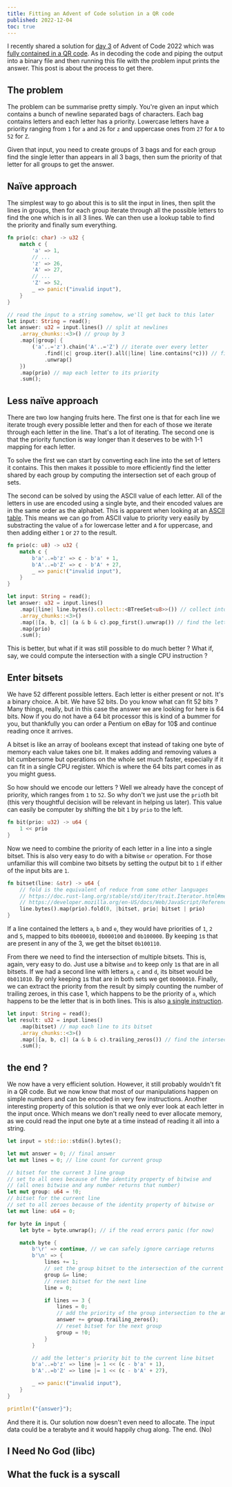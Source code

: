 ```yaml
---
title: Fitting an Advent of Code solution in a QR code
published: 2022-12-04
toc: true
---
```


I recently shared a solution for [day 3](https://adventofcode.com/2022/day/3) of Advent of Code 2022 which was [fully contained in a QR code](https://www.reddit.com/r/adventofcode/comments/zc2om2/2022_day_3_but_its_in_a_qr_code_linux_x64_reads/). As in decoding the code and piping the output into a binary file and then running this file with the problem input prints the answer. This post is about the process to get there.

## The problem

The problem can be summarise pretty simply. You're given an input which contains a bunch of newline separated bags of characters. Each bag contains letters and each letter has a priority. Lowercase letters have a priority ranging from `1` for `a` and `26` for `z` and uppercase ones from `27` for `A` to `52` for `Z`.

Given that input, you need to create groups of 3 bags and for each group find the single letter than appears in all 3 bags, then sum the priority of that letter for all groups to get the answer.

## Naïve approach

The simplest way to go about this is to slit the input in lines, then split the lines in groups, then for each group iterate through all the possible letters to find the one which is in all 3 lines. We can then use a lookup table to find the priority and finally sum everything.

```rs
fn prio(c: char) -> u32 {
    match c {
        'a' => 1,
        // ...
        'z' => 26,
        'A' => 27,
        // ...
        'Z' => 52,
        _ => panic!("invalid input"),
    }
}

// read the input to a string somehow, we'll get back to this later
let input: String = read();
let answer: u32 = input.lines() // split at newlines
    .array_chunks::<3>() // group by 3
    .map(|group| {
        ('a'..='z').chain('A'..='Z') // iterate over every letter
            .find(|c| group.iter().all(|line| line.contains(*c))) // find the one in all 3 groups
            .unwrap()
    })
    .map(prio) // map each letter to its priority
    .sum();
```

## Less naïve approach

There are two low hanging fruits here. The first one is that for each line we iterate trough every possible letter and then for each of those we iterate through each letter in the line. That's a lot of iterating. The second one is that the priority function is way longer than it deserves to be with 1-1 mapping for each letter.

To solve the first we can start by converting each line into the set of letters it contains. This then makes it possible to more efficiently find the letter shared by each group by computing the intersection set of each group of sets.

The second can be solved by using the ASCII value of each letter. All of the letters in use are encoded using a single byte, and their encoded values are in the same order as the alphabet. This is apparent when looking at an [ASCII table](/tools/ascii). This means we can go from ASCII value to priority very easily by substracting the value of `a` for lowercase letter and `A` for uppercase, and then adding either `1` or `27` to the result.

```rs
fn prio(c: u8) -> u32 {
    match c {
        b'a'..=b'z' => c - b'a' + 1,
        b'A'..=b'Z' => c - b'A' + 27,
        _ => panic!("invalid input"),
    }
}

let input: String = read();
let answer: u32 = input.lines()
    .map(|line| line.bytes().collect::<BTreeSet<u8>>()) // collect into a set
    .array_chunks::<3>()
    .map(|[a, b, c]| (a & b & c).pop_first().unwrap()) // find the letter at the intersection of all 3 sets
    .map(prio)
    .sum();
```

This is better, but what if it was still possible to do much better ? What if, say, we could compute the intersection with a single CPU instruction ?

## Enter bitsets

We have 52 different possible letters. Each letter is either present or not. It's a binary choice. A bit. We have 52 bits. Do you know what can fit 52 bits ? Many things, really, but in this case the answer we are looking for here is 64 bits. Now if you do not have a 64 bit processor this is kind of a bummer for you, but thankfully you can order a Pentium on eBay for 10$ and continue reading once it arrives.

A bitset is like an array of booleans except that instead of taking one byte of memory each value takes one bit. It makes adding and removing values a bit cumbersome but operations on the whole set much faster, especially if it can fit in a single CPU register. Which is where the 64 bits part comes in as you might guess.

So how should we encode our letters ? Well we already have the concept of priority, which ranges from `1` to `52`. So why don't we just use the `prio`th bit (this very thoughtful decision will be relevant in helping us later). This value can easily be computer by shifting the bit `1` by `prio` to the left.

```rs
fn bit(prio: u32) -> u64 {
    1 << prio
}
```

Now we need to combine the priority of each letter in a line into a single bitset. This is also very easy to do with a bitwise `or` operation. For those unfamiliar this will combine two bitsets by setting the output bit to `1` if either of the input bits are `1`.

```rs
fn bitset(line: &str) -> u64 {
    // fold is the equivalent of reduce from some other languages
    // https://doc.rust-lang.org/stable/std/iter/trait.Iterator.html#method.fold
    // https://developer.mozilla.org/en-US/docs/Web/JavaScript/Reference/Global_Objects/Array/reduce
    line.bytes().map(prio).fold(0, |bitset, prio| bitset | prio)
}
```

If a line contained the letters `a`, `b` and `e`, they would have priorities of `1`, `2` and `5`, mapped to bits `0b000010`, `0b000100` and `0b100000`. By keeping `1`s that are present in any of the 3, we get the bitset `0b100110`.

From there we need to find the intersection of multiple bitsets. This is, again, very easy to do. Just use a bitwise `and` to keep only `1`s that are in all bitsets. If we had a second line with letters `a`, `c` and `d`, its bitset would be `0b011010`. By only keeping `1`s that are in both sets we get `0b000010`. Finally, we can extract the priority from the result by simply counting the number of trailing zeroes, in this case 1, which happens to be the priority of `a`, which happens to be the letter that is in both lines. This is also [a single instruction](https://www.felixcloutier.com/x86/bsf).

```rs
let input: String = read();
let result: u32 = input.lines()
    .map(bitset) // map each line to its bitset
    .array_chunks::<3>()
    .map(|[a, b, c]| (a & b & c).trailing_zeros()) // find the intersection's priority
    .sum();
```

## the end ?

We now have a very efficient solution. However, it still probably wouldn't fit in a QR code. But we now know that most of our manipulations happen on simple numbers and can be encoded in very few instructions. Another interesting property of this solution is that we only ever look at each letter in the input once. Which means we don't really need to ever allocate memory, as we could read the input one byte at a time instead of reading it all into a string.

```rs
let input = std::io::stdin().bytes();

let mut answer = 0; // final answer
let mut lines = 0; // line count for current group

// bitset for the current 3 line group
// set to all ones because of the identity property of bitwise and
// (all ones bitwise and any number returns that number)
let mut group: u64 = !0;
// bitset for the current line
// set to all zeroes because of the identity property of bitwise or
let mut line: u64 = 0;

for byte in input {
    let byte = byte.unwrap(); // if the read errors panic (for now)

    match byte {
        b'\r' => continue, // we can safely ignore carriage returns
        b'\n' => {
            lines += 1;
            // set the group bitset to the intersection of the current line and itself
            group &= line;
            // reset bitset for the next line
            line = 0;

            if lines == 3 {
                lines = 0;
                // add the priority of the group intersection to the answer
                answer += group.trailing_zeros();
                // reset bitset for the next group
                group = !0;
            }
        }

        // add the letter's priority bit to the current line bitset
        b'a'..=b'z' => line |= 1 << (c - b'a' + 1),
        b'A'..=b'Z' => line |= 1 << (c - b'A' + 27),

        _ => panic!("invalid input"),
    }
}

println!("{answer}");
```

And there it is. Our solution now doesn't even need to allocate. The input data could be a terabyte and it would happily chug along. The end. (No)

## I Need No God (libc)

## What the fuck is a syscall
